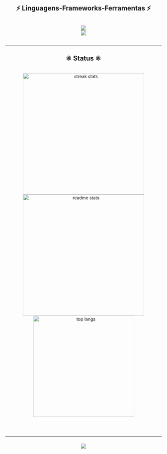  <h2 align="center">⚡ Linguagens-Frameworks-Ferramentas ⚡</h2>
<br/>
<div align="center">
    <img src="https://skillicons.dev/icons?i=nodejs,github,python,javascript,cpp,mysql,mariadb" /><br>
    <img src="https://skillicons.dev/icons?i=react,bootstrap,html,css,vscode,django" />
</div>

<br/>

<hr/>

<h2 align="center">⚛ Status ⚛</h2>
<br>
<div align=center>
  <img width=390 src="https://streak-stats.demolab.com/?user=caalexandre&count_private=true&theme=react&border_radius=10" alt="streak stats"/>
  <img width=390 src="https://github-readme-stats.vercel.app/api?username=caalexandre&show_icons=true&theme=react&rank_icon=github&border_radius=10" alt="readme stats" />
  <br/>
  <img width=325 align="center" src="https://github-readme-stats.vercel.app/api/top-langs/?username=caalexandre&hide=HTML&langs_count=8&layout=compact&theme=react&border_radius=10&size_weight=0.5&count_weight=0.5&exclude_repo=github-readme-stats" alt="top langs" />
</div>

<br/><br/>
<hr/>

<h3 align="center">
    <img src="https://readme-typing-svg.herokuapp.com/?font=Righteous&size=25&center=true&vCenter=true&width=500&height=70&duration=4000&lines=Ja'h+Podi'h+All-Mossar+😋?">
</h3>

<br/>
